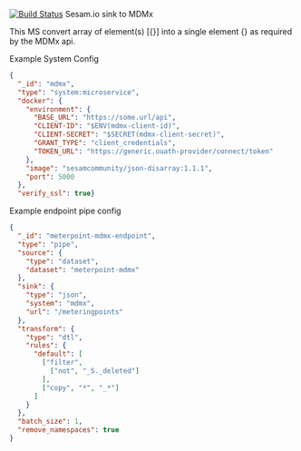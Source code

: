[![Build Status](https://travis-ci.org/sesam-community/mdmx.svg?branch=master)](https://travis-ci.org/sesam-community/mdmx)
Sesam.io sink to MDMx

This MS convert array of element(s) [{}] into a single element {} as required by the MDMx api.

Example System Config

```json
{
  "_id": "mdmx",
  "type": "system:microservice",
  "docker": {
    "environment": {
      "BASE_URL": "https://some.url/api",
      "CLIENT-ID": "$ENV(mdmx-client-id)",
      "CLIENT-SECRET": "$SECRET(mdmx-client-secret)",
      "GRANT_TYPE": "client_credentials",
      "TOKEN_URL": "https://generic.ouath-provider/connect/token"
    },
    "image": "sesamcommunity/json-disarray:1.1.1",
    "port": 5000
  },
  "verify_ssl": true}
```

Example endpoint pipe config

```json
{
  "_id": "meterpoint-mdmx-endpoint",
  "type": "pipe",
  "source": {
    "type": "dataset",
    "dataset": "meterpoint-mdmx"
  },
  "sink": {
    "type": "json",
    "system": "mdmx",
    "url": "/meteringpoints"
  },
  "transform": {
    "type": "dtl",
    "rules": {
      "default": [
        ["filter",
          ["not", "_S._deleted"]
        ],
        ["copy", "*", "_*"]
      ]
    }
  },
  "batch_size": 1,
  "remove_namespaces": true
}
```

